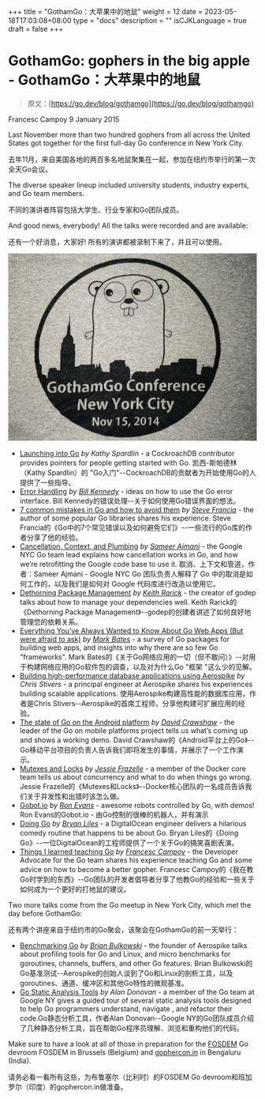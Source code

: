 +++
title = "GothamGo：大苹果中的地鼠"
weight = 12
date = 2023-05-18T17:03:08+08:00
type = "docs"
description = ""
isCJKLanguage = true
draft = false
+++

# GothamGo: gophers in the big apple - GothamGo：大苹果中的地鼠

> 原文：[https://go.dev/blog/gothamgo](https://go.dev/blog/gothamgo)

Francesc Campoy
9 January 2015

Last November more than two hundred gophers from all across the United States got together for the first full-day Go conference in New York City.

去年11月，来自美国各地的两百多名地鼠聚集在一起，参加在纽约市举行的第一次全天Go会议。

The diverse speaker lineup included university students, industry experts, and Go team members.

不同的演讲者阵容包括大学生、行业专家和Go团队成员。

And good news, everybody! All the talks were recorded and are available:

还有一个好消息，大家好! 所有的演讲都被录制下来了，并且可以使用。

![img](GothamGoGophersInTheBigApple_img/gothamgo.jpg)

- [Launching into Go](http://vimeo.com/115728346) *by Kathy Spardlin* - a CockroachDB contributor provides pointers for people getting started with Go. 凯西-斯帕德林（Kathy Spardlin）的 "Go入门"--CockroachDB的贡献者为开始使用Go的人提供了一些指导。
- [Error Handling](http://vimeo.com/115782573) *by* [*Bill Kennedy*](https://twitter.com/goinggodotnet) - ideas on how to use the Go error interface. Bill Kennedy的错误处理--关于如何使用Go错误界面的想法。
- [7 common mistakes in Go and how to avoid them](http://vimeo.com/115776445) *by* [*Steve Francia*](https://twitter.com/spf13) - the author of some popular Go libraries shares his experience. Steve Francia的《Go中的7个常见错误以及如何避免它们》--一些流行的Go库的作者分享了他的经验。
- [Cancellation, Context, and Plumbing](http://vimeo.com/115309491) *by* [*Sameer Ajmani*](https://twitter.com/sajma) - the Google NYC Go team lead explains how cancellation works in Go, and how we’re retrofitting the Google code base to use it. 取消、上下文和管道，作者：Sameer Ajmani - Google NYC Go 团队负责人解释了 Go 中的取消是如何工作的，以及我们是如何对 Google 代码库进行改造以使用它。
- [Dethorning Package Management](http://vimeo.com/115940605) *by* [*Keith Rarick*](https://twitter.com/krarick) - the creator of godep talks about how to manage your dependencies well. Keith Rarick的《Dethorning Package Management》--godep的创建者讲述了如何良好地管理您的依赖关系。
- [Everything You’ve Always Wanted to Know About Go Web Apps (But were afraid to ask)](http://vimeo.com/115940590) *by* [*Mark Bates*](https://twitter.com/markbates) - a survey of Go packages for building web apps, and insights into why there are so few Go "frameworks". Mark Bates的《关于Go网络应用的一切（但不敢问）》--对用于构建网络应用的Go软件包的调查，以及对为什么Go "框架 "这么少的见解。
- [Building high-performance database applications using Aerospike](http://vimeo.com/116215450) *by Chris Stivers* - a principal engineer at Aerospike shares his experiences building scalable applications. 使用Aerospike构建高性能的数据库应用，作者是Chris Stivers--Aerospike的首席工程师，分享他构建可扩展应用的经验。
- [The state of Go on the Android platform](http://vimeo.com/115307069) *by* [*David Crawshaw*](https://twitter.com/davidcrawshaw) - the leader of the Go on mobile platforms project tells us what’s coming up and shows a working demo. David Crawshaw的《Android平台上的Go》--Go移动平台项目的负责人告诉我们即将发生的事情，并展示了一个工作演示。
- [Mutexes and Locks](http://vimeo.com/116108566) *by* [*Jessie Frazelle*](https://twitter.com/frazelledazzell) - a member of the Docker core team tells us about concurrency and what to do when things go wrong. Jessie Frazelle的《Mutexes和Locks》--Docker核心团队的一名成员告诉我们关于并发性和出错时该怎么做。
- [Gobot.io](http://vimeo.com/115618722) *by* [*Ron Evans*](https://twitter.com/deadprogram) - awesome robots controlled by Go, with demos! Ron Evans的Gobot.io - 由Go控制的很棒的机器人，并有演示
- [Doing Go](http://vimeo.com/114941260) *by* [*Bryan Liles*](https://twitter.com/bryanl) - a DigitalOcean engineer delivers a hilarious comedy routine that happens to be about Go. Bryan Liles的《Doing Go》--一位DigitalOcean的工程师提供了一个关于Go的搞笑喜剧表演。
- [Things I learned teaching Go](http://vimeo.com/115308225) *by* [*Francesc Campoy*](https://twitter.com/francesc) - the Developer Advocate for the Go team shares his experience teaching Go and some advice on how to become a better gopher. Francesc Campoy的《我在教Go时学到的东西》--Go团队的开发者倡导者分享了他教Go的经验和一些关于如何成为一个更好的打地鼠的建议。

Two more talks come from the Go meetup in New York City, which met the day before GothamGo:

还有两个讲座来自于纽约市的Go聚会，该聚会在GothamGo的前一天举行：

- [Benchmarking Go](http://vimeo.com/114975899) *by* [*Brian Bulkowski*](https://twitter.com/bbulkow) - the founder of Aerospike talks about profiling tools for Go and Linux, and micro benchmarks for goroutines, channels, buffers, and other Go features. Brian Bulkowski的Go基准测试--Aerospike的创始人谈到了Go和Linux的剖析工具，以及goroutines、通道、缓冲区和其他Go特性的微观基准。
- [Go Static Analysis Tools](http://vimeo.com/114736889) *by Alan Donovan* - a member of the Go team at Google NY gives a guided tour of several static analysis tools designed to help Go programmers understand, navigate , and refactor their code.Go静态分析工具，作者Alan Donovan--Google NY的Go团队成员介绍了几种静态分析工具，旨在帮助Go程序员理解、浏览和重构他们的代码。

Make sure to have a look at all of those in preparation for the [FOSDEM](https://fosdem.org/) Go devroom FOSDEM in Brussels (Belgium) and [gophercon.in](http://www.gophercon.in/) in Bengaluru (India).

请务必看一看所有这些，为布鲁塞尔（比利时）的FOSDEM Go devroom和班加罗尔（印度）的gophercon.in做准备。
